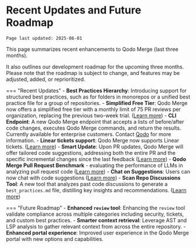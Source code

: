 # Recent Updates and Future Roadmap

`Page last updated: 2025-06-01`

This page summarizes recent enhancements to Qodo Merge (last three months).

It also outlines our development roadmap for the upcoming three months. Please note that the roadmap is subject to change, and features may be adjusted, added, or reprioritized.

=== "Recent Updates"
    - **Best Practices Hierarchy**: Introducing support for structured best practices, such as for folders in monorepos or a unified best practice file for a group of repositories.
    - **Simplified Free Tier**: Qodo Merge now offers a simplified free tier with a monthly limit of 75 PR reviews per organization, replacing the previous two-week trial. ([Learn more](https://qodo-merge-docs.qodo.ai/installation/qodo_merge/#cloud-users))
    - **CLI Endpoint**: A new Qodo Merge endpoint that accepts a lists of before/after code changes, executes Qodo Merge commands, and return the results. Currently available for enterprise customers. Contact [Qodo](https://www.qodo.ai/contact/) for more information.
    - **Linear tickets support**: Qodo Merge now supports Linear tickets. ([Learn more](https://qodo-merge-docs.qodo.ai/core-abilities/fetching_ticket_context/#linear-integration))
    - **Smart Update**: Upon PR updates, Qodo Merge will offer tailored code suggestions, addressing both the entire PR and the specific incremental changes since the last feedback  ([Learn more](https://qodo-merge-docs.qodo.ai/core-abilities/incremental_update//))
    - **Qodo Merge Pull Request Benchmark** - evaluating the performance of LLMs in analyzing pull request code ([Learn more](https://qodo-merge-docs.qodo.ai/pr_benchmark/))
    - **Chat on Suggestions**:  Users can now chat with code suggestions ([Learn more](https://qodo-merge-docs.qodo.ai/tools/improve/#chat-on-code-suggestions))
    - **Scan Repo Discussions Tool**: A new tool that analyzes past code discussions to generate a `best_practices.md` file, distilling key insights and recommendations. ([Learn more](https://qodo-merge-docs.qodo.ai/tools/scan_repo_discussions/))


=== "Future Roadmap"
    - **Enhanced `review` tool**: Enhancing the `review` tool validate compliance across multiple categories including security, tickets, and custom best practices.
    - **Smarter context retrieval**: Leverage AST and LSP analysis to gather relevant context from across the entire repository.
    - **Enhanced portal experience**: Improved user experience in the Qodo Merge portal with new options and capabilities.
